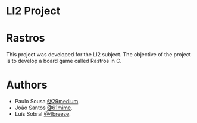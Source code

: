 # LI2 Project

# Rastros

This project was developed for the LI2 subject. 
The objective of the project is to develop a board game called Rastros in C. 

# Authors

- Paulo Sousa [@29medium](https://github.com/29medium).
- João Santos [@61mime](https://github.com/61-mime).
- Luís Sobral [@4breeze](https://github.com/luissobral4).
